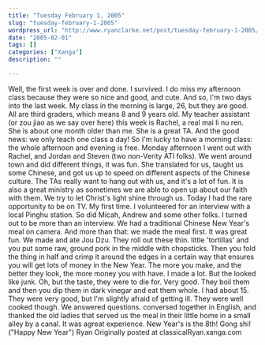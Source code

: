 ```yaml
---
title: "Tuesday February 1, 2005"
slug: "tuesday-february-1-2005"
wordpress_url: "http://www.ryanclarke.net/post/tuesday-february-1-2005/"
date: "2005-02-01"
tags: []
categories: ["Xanga"]
description: ""

---
```


Well, the first week is over and done. I survived. I do miss my afternoon class because they were so nice and good, and cute. And so, I'm two days into the last week. My class in the morning is large, 26, but they are good. All are third graders, which means 8 and 9 years old. My teacher assistant (or zou jiao as we say over here) this week is Rachel, a real mai li nu ren. She is about one month older than me. She is a great TA. And the good news: we only teach one class a day! So I'm lucky to have a morning class: the whole afternoon and evening is free. Monday afternoon I went out with Rachel, and Jordan and Steven (two non-Verity ATI folks). We went around town and did different things, it was fun. She translated for us, taught us some Chinese, and got us up to speed on different aspects of the Chinese culture. The TAs really want to hang out with us, and it's a lot of fun. It is also a great ministry as sometimes we are able to open up about our faith with them. We try to let Christ's light shine through us.
 Today I had the rare opportunity to be on TV. My first time. I volunteered for an interview with a local Pinghu station. So did Micah, Andrew and some other folks. I turned out to be more than an interview. We had a traditional Chinese New Year's meal on camera. And more than that: we made the meal first. It was great fun. We made and ate Jou Dzu. They roll out these thin. little 'tortillas' and you put some raw, ground pork in the middle with chopsticks. Then you fold the thing in half and crimp it around the edges in a certain way that ensures you will get lots of money in the New Year. The more you make, and the better they look, the more money you with have. I made a lot. But the looked like junk. Oh, but the taste, they were to die for. Very good. They boil them and then you dip them in dark vinegar and eat them whole. I had about 15. They were very good, but I'm slightly afraid of getting ill. They were well cooked though. We answered questions. conversed together in English, and thanked the old ladies that served us the meal in their little home in a small alley by a canal. It was agreat experience. New Year's is the 8th! Gong shi! ("Happy New Year")
 Ryan
Originally posted at classicalRyan.xanga.com
